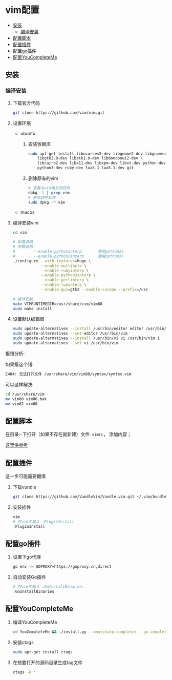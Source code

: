 # vim配置

<!-- vim-markdown-toc GFM -->

* [安装](#安装)
    - [编译安装](#编译安装)
* [配置脚本](#配置脚本)
* [配置插件](#配置插件)
* [配置go插件](#配置go插件)
* [配置YouCompleteMe](#配置youcompleteme)

<!-- vim-markdown-toc -->



## 安装

### 编译安装

1. 下载官方代码

   ```sh
   git clone https://github.com/vim/vim.git
   ```

2. 设置环境

   - ubuntu

     1. 安装依赖库

        ```sh
        sudo apt-get install libncurses5-dev libgnome2-dev libgnomeui-dev \
            libgtk2.0-dev libatk1.0-dev libbonoboui2-dev \
            libcairo2-dev libx11-dev libxpm-dev libxt-dev python-dev \
            python3-dev ruby-dev lua5.1 lua5.1-dev git
        ```

     2. 删除原有的vim

        ```sh
        # 查看与vim相关的软件
        dpkg -l | grep vim
        # 删除这些软件
        sudo dpkg -P vim
        ```

   - macos

3. 编译安装vim

   ```sh
   cd vim
     
   # 配置源码
   # 参数说明：
   # 		--enable-pythoninterp		使用python2+
   # 		--enable-python3interp 		使用python3+
   ./configure --with-features=huge \
               --enable-multibyte \
               --enable-rubyinterp \
               --enable-python3interp \
               --enable-perlinterp \
               --enable-luainterp \
               --enable-gui=gtk2 --enable-cscope --prefix=/usr
                 
   # 编译安装
   make VIMRUNTIMEDIR=/usr/share/vim/vim80
   sudo make install
   ```
   
4. 设置默认编辑器
   
   ```sh
   sudo update-alternatives --install /usr/bin/editor editor /usr/bin/vim 1
   sudo update-alternatives --set editor /usr/bin/vim
   sudo update-alternatives --install /usr/bin/vi vi /usr/bin/vim 1
   sudo update-alternatives --set vi /usr/bin/vim
   ```
   


报错分析:

如果报这个错:

```sh
E484: 无法打开文件 /usr/share/vim/vim80/syntax/syntax.vim
```

可以这样解决:

```sh
cd /usr/share/vim
mv vim80 vim80.bak
mv vim82 vim80
```





## 配置脚本

在目录:`~`下打开（如果不存在就新建）文件`.vimrc`， 添加内容；

[这里供参考](res/.vimrc)



## 配置插件

这一步可能需要翻墙

1. 下载vundle

   ```sh
   git clone https://github.com/VundleVim/Vundle.vim.git ~/.vim/bundle/Vundle.vim
   ```

2. 安装插件

   ```sh
   vim
   # 在vim中输入 :PluginInstall
   :PluginInstall
   ```



## 配置go插件

1. 设置下go代理

   ```sh
   go env -w GOPROXY=https://goproxy.cn,direct
   ```

2. 自动安装Go插件

   ```sh
   # 在vim中输入 :GoInstallBinaries
   :GoInstallBinaries
   ```



## 配置YouCompleteMe

1. 编译YouCompleteMe

   ```sh
   cd YouCompleteMe && ./install.py --omnisharp-completer --go-completer --clangd-completer
   ```

2. 安装ctags

   ```sh
   sudo apt-get install ctags
   ```

   

3. 在想要打开的源码目录生成tag文件

   ```sh
   ctags -R *
   ```

   
